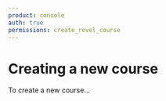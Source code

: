 ```yaml
---
product: console
auth: true
permissions: create_revel_course
---
```


# Creating a new course

To create a new course...

